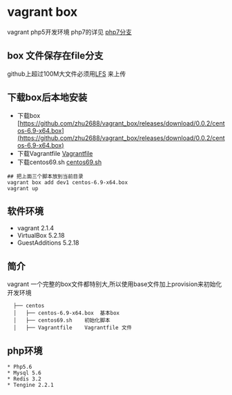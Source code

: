 # vagrant box 
vagrant php5开发环境   php7的详见 [php7分支](https://github.com/zhu2688/vagrant_box/tree/php7)

## box 文件保存在file分支
github上超过100M大文件必须用[LFS](https://git-lfs.github.com) 来上传

## 下载box后本地安装
- 下载box [https://github.com/zhu2688/vagrant_box/releases/download/0.0.2/centos-6.9-x64.box](https://github.com/zhu2688/vagrant_box/releases/download/0.0.2/centos-6.9-x64.box) 
- 下载Vagrantfile [Vagrantfile](https://raw.githubusercontent.com/zhu2688/vagrant_box/master/centos/Vagrantfile)
- 下载centos69.sh [centos69.sh](https://raw.githubusercontent.com/zhu2688/vagrant_box/master/centos/centos69.sh)


```shell
## 把上面三个脚本放到当前目录
vagrant box add dev1 centos-6.9-x64.box
vagrant up
```

## 软件环境
-  vagrant 2.1.4
-  VirtualBox 5.2.18
-  GuestAdditions 5.2.18

## 简介
  vagrant 一个完整的box文件都特别大,所以使用base文件加上provision来初始化开发环境

```shell
  ├── centos
  │   ├── centos-6.9-x64.box  基本box
  │   ├── centos69.sh    初始化脚本
  │   ├── Vagrantfile    Vagrantfile 文件
```
  
## php环境

```shell
* Php5.6
* Mysql 5.6
* Redis 3.2
* Tengine 2.2.1
```